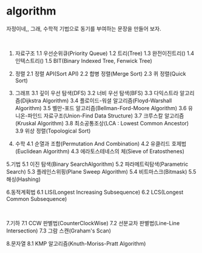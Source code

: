 # algorithm

자정이네,, 
그래, 수학적 기법으로 동기를 부여하는 문장을 만들어 보자. 

​

1. 자료구조
   1.1 우선순위큐(Priority Queue)
   1.2 트리(Tree)
   1.3 완전이진트리()
   1.4 인텍스트리()
   1.5 BIT(Binary Indexed Tree, Fenwick Tree)
​

2. 정렬
   2.1 정렬 API(Sort API)
   2.2 합병 정렬(Merge Sort)
   2.3 퀴 정렬(Quick Sort)
​

3. 그래프
   3.1 깊이 우선 탐색(DFS)
   3.2 너비 우선 탐색(BFS)
   3.3  다익스트라 알고리즘(Dijkstra Algorithm)
   3.4 플로이드-워셜 알고리즘(Floyd-Warshall Algorithm)
   3.5 벨만-포드 알고리즘(Bellman-Ford-Moore Algorithm)
   3.6 유니온-파인드 자료구조(Union-Find Data Structure)
   3.7 크루스칼 알고리즘(Kruskal Algorithm)
   3.8 최소공통조상(LCA : Lowest Common Ancestor)
   3.9 위상 정렬(Topological Sort)
​

4. 수학
   4.1 순열과 조합(Permutation And Combination)
   4.2 유클리드 호제법(Euclidean Algorithm)
   4.3 에라토스테네스의 체(Sieve of Eratosthenes)
​

5.기법
   5.1 이진 탐색(Binary SearchAlgorithm)
   5.2 파라메트릭탐색(Parametric Search)
   5.3 플레인스위핑(Plane Sweep Algorithm)
   5.4 비트마스크(Bitmask)
   5.5 해싱(Hashing)
​

6.동적계획법
   6.1 LIS(Longest Increasing Subsequence)
   6.2 LCS(Longest Common Subsequence)

​

7.기하
   7.1 CCW 판별법(CounterClockWise)
   7.2 선분교차 판별법(Line-Line Intersection)
   7.3 그람 스캔(Graham's Scan)
​

8.문자열
   8.1 KMP 알고리즘(Knuth-Moriss-Pratt Algorithm)
